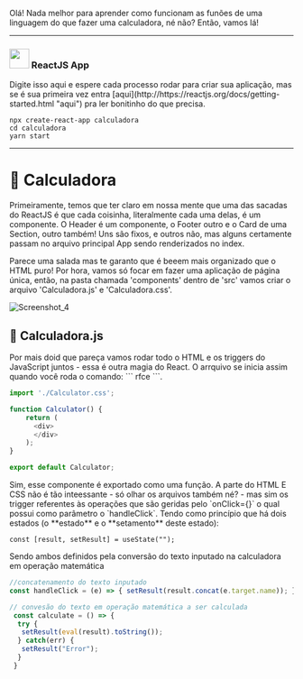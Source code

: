 <p> Olá! Nada melhor para aprender como funcionam as funões de uma linguagem do que fazer uma calculadora, né não? Então, vamos lá! </p>
<hr/>
<h3><img src="https://cdn.jsdelivr.net/gh/devicons/devicon/icons/react/react-original.svg" width='35px'/> ReactJS App </h3>
<p> Digite isso aqui e espere cada processo rodar para criar sua aplicação, mas se é sua primeira vez entra [aqui](http://https://reactjs.org/docs/getting-started.html "aqui") pra ler bonitinho do que precisa. </p>

```
npx create-react-app calculadora
cd calculadora
yarn start
```
<hr/>
<h1>🧮 Calculadora </h1>
<p> Primeiramente, temos que ter claro em nossa mente que uma das sacadas do ReactJS é que cada coisinha, literalmente cada uma delas, é um componente. O Header é um componente, o Footer outro e o Card de uma Section, outro também! Uns são fixos, e outros não, mas alguns certamente passam no arquivo principal App sendo renderizados no index.
</p>
<p> Parece uma salada mas te garanto que é beeem mais organizado que o HTML puro! Por hora, vamos só focar em fazer uma aplicação de página única, então, na pasta chamada 'components' dentro de 'src' vamos criar o arquivo 'Calculadora.js' e 'Calculadora.css'. </p>

![Screenshot_4](https://user-images.githubusercontent.com/65814808/188290291-ea8139bb-3035-4a99-8124-21d33eca5064.png)

<h2>📄 Calculadora.js </h2>
<p> Por mais doid que pareça vamos rodar todo o HTML e os triggers do JavaScript juntos - essa é outra magia do React. O arrquivo se inicia assim quando você roda o comando: ``` rfce ```.</p>

```javascript
import './Calculator.css';

function Calculator() {
	return (
	  <div>
	  </div>
 	);
}

export default Calculator;
```
<p> Sim, esse componente é exportado como uma função. A parte do HTML E CSS não é tão inteessante - só olhar os arquivos também né? - mas sim os trigger referentes às operações que são geridas pelo `onClick={}` o qual possui como parâmetro o `handleClick`. Tendo como princípio que há dois estados (o **estado** e o **setamento** deste estado):</p>

```
const [result, setResult] = useState("");
```
<p> Sendo ambos definidos pela conversão do texto inputado na calculadora em operação matemática</p>

``` javascript
//concatenamento do texto inputado
const handleClick = (e) => { setResult(result.concat(e.target.name)); };

// convesão do texto em operação matemática a ser calculada
 const calculate = () => {
  try {
   setResult(eval(result).toString());
  } catch(err) {
   setResult("Error");
  }
 }
```
